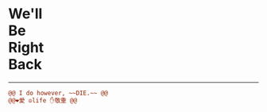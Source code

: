 <h1>
We'll<br>
Be<br>
Right<br>
Back 
</h1>
 
 
---

```diff
@@ I do however, ~~DIE.~~ @@
@@❤️愛 ☮life ✋敬重 @@
```

